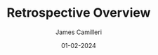 ---
layout: post

title: "Retrospective Overview"
description: 
summary: A general overview of Agile Retrospective meetings and the different approaches a team can take to improvement. Lorem ipsum dolor sit amet, consectetur adipiscing elit, sed do eiusmod tempor incididunt ut labore et dolore magna aliqua. Ut enim ad minim veniam, quis nostrud exercitation ullamco laboris nisi ut aliquip ex ea commodo consequat.

date: 01-02-2024
comingSoon: true

author: James Camilleri
role: Lead Developer
bio:
profile: retrospective-overview/profile.avif
---